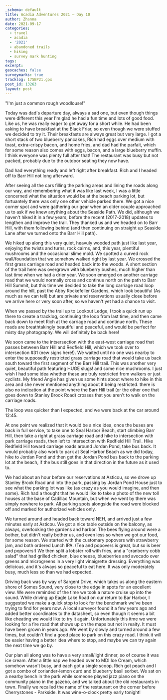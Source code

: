 ```yaml
---
_schema: default
title: Acadia Adventures 2021 – Day 10
author: Zhanna
date: 2021-09-17
categories:
  - travel
  - acadia
  - '2021'
  - abandoned trails
  - hiking
  - survey mark hunting
tags:
excerpt: 
geocaches: false
surveymarks: true
tracklog: 17SEP21.gpx
post_id: 13263
layout: post
---
```


"I'm just a common rough woodlouse!"

Today was dad's departure day, always a sad one, but even though things were different this year I'm glad he had a fun time and lots of good food. Like us, he was really eager to get away for a short while. He had been asking to have breakfast at the Black Friar, so even though we were stuffed we decided to try it. Their breakfasts are always great but very large. I got a short stack of two blueberry pancakes, Rich had eggs over medium with toast, extra-crispy bacon, and home fries, and dad had the parfait, which for some reason also comes with eggs, bacon, and a large blueberry muffin. I think everyone was plenty full after that! The restaurant was busy but not packed, probably due to the outdoor seating they now have. 

Dad had everything ready and left right after breakfast. Rich and I headed off to Barr Hill not long afterward.

After seeing all the cars filling the parking areas and lining the roads along our way, and remembering what it was like last week, I was a little concerned what the situation would be at the beach parking lot, but fortuantely there was only one other vehicle parked there. We got a nice corner spot and were gathering our gear when an older couple approached us to ask if we knew anything about the Seaside Path. We did, although we haven't hiked it in a few years, before the recent (2017-2018) updates to lengthen and improve the trail. They thanked us and we headed on to Barr Hill, with them following behind (and then continuing on straight up Seaside Lane after we turned onto the Barr Hill path). 

We hiked up along this very quiet, heavuly wooded path just like last year, enjoying the twists and turns, rock cairns, and, this year, plentiful mushrooms and the occasional slime mold. We spotted a curved rock wall/foundation that we somehow walked right by last year. We crossed the first grass carriage road and headed back into the woods. A short section of the trail here was overgrown with blueberry bushes, much higher than last time when we had a drier year. We soon emerged on another carriage road that we would normally cross and continue north on the path to Barr Hill Summit, but this time we decided to take the long carriage road loop around the hill, past the Abby Rockefeller Gardens, which look beautiful (As much as we can tell) but are private and reservations usually close before we arrive here or very soon after, so we haven't yet had a chance to visit.

When we passed by the trail up to Lookout Ledge, I took a quick run up there to create a tracklog, continuing the loop from last time, and then came back down to meet Rich at the carriage road and continue north. These roads are breathtakingly beautiful and peaceful, and would be perfect for misty day photography. We will definitely be back here!

We soon came to the intsersection with the east-west carriage road that passes between Barr Hill and Redfield Hill, which we took over to intersection #31 (new signs here!). We waited until no one was nearby to enter the supposedly restricted grass carriage road that would take us back south toward the first segment of the Barr Hill trail. This was another very quiet, beautiful path featuring HUGE slugs! and some nice mushrooms. I just wish I had some idea whether these are truly restricted from walkers or just cyclists. My friend Angie has given us some hints about where to hike in this area and she never mentioned anything about it being restricted. there is also no indication at the point where the Barr Hill trail (or the other one that goes down to Stanley Brook Road) crosses that you aren't to walk on the carriage roads.

The loop was quicker than I expected, and we were back at the car around 12:45.

At one point we realized that it would be a nice idea, once the buses are back in full service, to take one to Seal Harbor Beach, start climbing Barr Hill, then take a right at grass carriage road and hike to intersection with park carriage roads, then left to intersection with Redfield Hill Trail. Hike Redfield Hill toward carriage roads around Jordan Pond, take bus back. It would probably also work to park at Seal Harbor Beach as we did today, hike to Jordan Pond and then get the Jordan Pond bus back to the parking lot at the beach, if the bus still goes in that direction in the future as it used to.

We had about an hour before our reservations at Asticou, so we drove up Stanley Brook Road and into the park, passing by Jordan Pond House just to see what the parking lot was like (as crazy as you would imagine, and then some). Rich had a thought that he would like to take a photo of the new toll houses at the base of Cadillac Mountain, but when we went by there was simply nowhere to park. All parking spots alongside the road were blocked off and marked for authorized vehicles only.

We turned around and headed back toward NEH, and arrived just a few minutes early at Asticou. We got a nice table outside on the balcony, as always, overlooking the gardens and harbor. The bees flying around were a bother, but didn't really bother us, and even less so when we got our food, for some reason. We started with the customary popovers with strawberry jam, and both ordered Lunch IPA. (Tea and popovers is great, but so is beer and popovers!) We then split a lobster roll with fries, and a "cranberry cobb salad" that had grilled chicken, blue cheese, blueberries and avocado over greens and microgreens in a very light vinaigrette dressing. Everything was delicious, and it's always so peaceful to eat here. It was only moderately busy, much less so than we had expected.

Driving back was by way of Sargent Drive, which takes us along the eastern shore of Somes Sound, very close to the edge in spots for an excellent view. We were reminded of the time we took a nature cruise up into the sound. While driving up Eagle Lake Road on our return to Bar Harbor, I suggested we make a quick stop to look for the benchmark we've been trying to find for years now. A local surveyor found it a few years ago and added better coordinates to the datasheet, so even though it seems a bit like cheating we would like to try it again. Unfortunately this itme we were looking for a fire road that shows up on the maps but not in reaity. It must have been grown in years ago. We went by slowly and turned around a few times, but couldn't find a good place to park on this crazy road. I think it will be easier having a better idea where to stop, and maybe we can try again the next time we go by.

Our plan all along was to have a very small/light dinner, so of course it was ice cream. After a little nap we headed over to MDI Ice Cream, which somehow wasn't busy, and each got a single scoop. Rich got peach and I got a combo of coriander-lemon curd and blueberry basil sorbet. We sat on a nearby bench in the park while someone played jazz piano on the community piano in the gazebo, and we talked about the old restaurants in town. Finally we recalled the name of the restaurant on the corner before Cherrystones - Parkside. It was wine-o-clock pretty early tonight!
